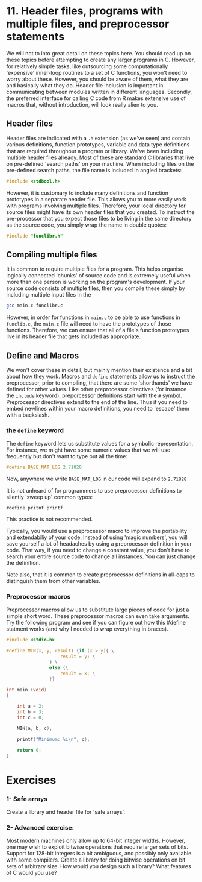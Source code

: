 # 11. Header files, programs with multiple files, and preprocessor statements

We will not to into great detail on these topics here. You should read up on these topics before attempting to create any larger programs in C. However, for relatively simple tasks, like outsourcing some computationally 'expensive' inner-loop routines to a set of C functions, you won't need to worry about these. However, you should be aware of them, what they are and basically what they do. Header file inclusion is important in communicating between modules written in different languages. Secondly, the preferred interface for calling C code from R makes extensive use of macros that, without introduction, will look really alien to you.

## Header files

Header files are indicated with a `.h` extension (as we've seen) and contain various definitions, function prototypes, variable and data type definitions that are required throughout a program or library. We've been including multiple header files already. Most of these are standard C libraries that live on pre-defined 'search paths' on your machine. When including files on the pre-defined search paths, the file name is included in angled brackets:

```C
#include <stdbool.h>
```

However, it is customary to include many definitions and function prototypes in a separate header file. This allows you to more easily work with programs involving multiple files. Therefore, your local directory for source files might have its own header files that you created. To instruct the pre-processor that you expect those files to be living in the same directory as the source code, you simply wrap the name in double quotes:

```C
#include "funclibr.h"
```

## Compiling multiple files

It is common to require multiple files for a program. This helps organise logically connected 'chunks' of source code and is extremely useful when more than one person is working on the program's development. If your source code consists of multiple files, then you compile these simply by including multiple input files in the 

```bash
gcc main.c funclibr.c
```

However, in order for functions in `main.c` to be able to use functions in `funclib.c`, the `main.c` file will need to have the prototypes of those functions. Therefore, we can ensure that all of a file's function prototypes live in its header file that gets included as appropriate.

## Define and Macros

We won't cover these in detail, but mainly mention their existence and a bit about how they work. Macros and `define` statements allow us to instruct the preprocessor, prior to compiling, that there are some 'shorthands' we have defined for other values. Like other preprocessor directives (for instance the `include` keyword), preporcessor definitions start with the `#` symbol. Preprocessor directives extend to the end of the line. Thus if you need to embed newlines within your macro definitions, you need to 'escape' them with a backslash.

### the `define` keyword

The `define` keyword lets us substitute values for a symbolic representation.  For instance, we might have some numeric values that we will use frequently but don't want to type out all the time:

```C
#define BASE_NAT_LOG 2.71828
```

Now, anywhere we write `BASE_NAT_LOG` in our code will expand to `2.71828`

It is not unheard of for programmers to use preprocessor definitions to silently 'sweep up' common typos:

`#define pritnf printf`

This practice is not recommended.

Typically, you would use a preprocessor macro to improve the portability and extendabiliy of your code. Instead of using 'magic numbers', you will save yourself a lot of headaches by using a preprocessor definition in your code. That way, if you need to change a constant value, you don't have to search your entire source code to change all instances. You can just change the definition.

Note also, that it is common to create preprocessor definitions in all-caps to distinguish them from other variables.

### Preprocessor macros

Preprocessor macros allow us to substitute large pieces of code for just a simple short word. These preprocessor macros can even take arguments. Try the following program and see if you can figure out how this #define statment works (and why I needed to wrap everything in braces).

```C
#include <stdio.h>

#define MIN(x, y, result) {if (x > y){ \
					result = y; \
				} \
				else {\
					result = x; \
				}}

int main (void)
{

	int a = 2;
	int b = 3;
	int c = 0;

	MIN(a, b, c);

	printf("Minimum: %i\n", c);

	return 0;
}
```

# Exercises

### 1- Safe arrays
Create a library and header file for 'safe arrays'.

### 2- Advanced exercise: 
Most modern machines only allow up to 64-bit integer widths. However, one may wish to exploit bitwise operations that require larger sets of bits. Support for 128-bit integers is a bit ambiguous, and possibly only available with some compilers. Create a library for doing bitwise operations on bit sets of arbitrary size. How would you design such a library? What features of C would you use?